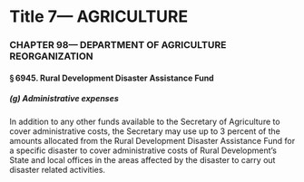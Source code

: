 
# Title 7— AGRICULTURE
### CHAPTER 98— DEPARTMENT OF AGRICULTURE REORGANIZATION
#### § 6945. Rural Development Disaster Assistance Fund
##### (g) Administrative expenses

In addition to any other funds available to the Secretary of Agriculture to cover administrative costs, the Secretary may use up to 3 percent of the amounts allocated from the Rural Development Disaster Assistance Fund for a specific disaster to cover administrative costs of Rural Development’s State and local offices in the areas affected by the disaster to carry out disaster related activities.
